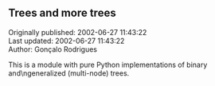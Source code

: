 ## Trees and more trees  
Originally published: 2002-06-27 11:43:22  
Last updated: 2002-06-27 11:43:22  
Author: Gonçalo Rodrigues  
  
This is a module with pure Python implementations of binary and\ngeneralized (multi-node) trees.